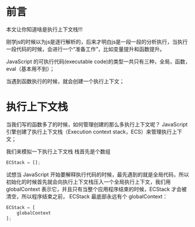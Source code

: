  
# 前言
本文让你知道啥是执行上下文栈!!!

刚学js的时候以为js是逐行解析的，后来才明白js是一段一段的分析执行，当执行一段代码的时候，会进行一个“准备工作”，比如变量提升和函数提升。

JavaScript 的可执行代码(executable code)的类型一共只有三种，全局，函数，eval（基本用不到）；

当遇到函数执行的时候，就会创建一个执行上下文；

# 执行上下文栈

当我们写的函数多了的时候，如何管理创建的那么多执行上下文呢？
 JavaScript 引擎创建了执行上下文栈（Execution context stack，ECS）来管理执行上下文；

我们来模拟一下执行上下文栈
栈首先是个数组
```js
ECStack = [];
```

试想当 JavaScript 开始要解释执行代码的时候，最先遇到的就是全局代码，所以初始化的时候首先就会向执行上下文栈压入一个全局执行上下文，我们用 globalContext 表示它，并且只有当整个应用程序结束的时候，ECStack 才会被清空，所以程序结束之前， ECStack 最底部永远有个 globalContext：

```js
ECStack = [
    globalContext
];
```

